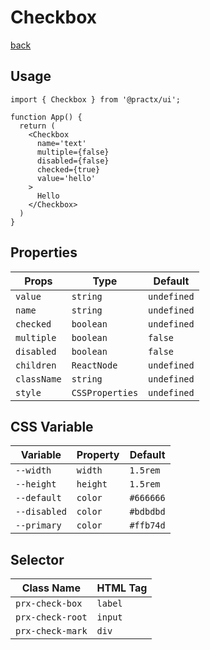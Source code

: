 # Checkbox
[back](./index.md)

## Usage
```tsx
import { Checkbox } from '@practx/ui';

function App() {
  return (
    <Checkbox
      name='text'
      multiple={false}
      disabled={false}
      checked={true}
      value='hello'
    >
      Hello
    </Checkbox>
  )
}
```

## Properties
| Props       | Type            | Default     |
|-------------|-----------------|-------------|
| `value`     | `string`        | `undefined` |
| `name`      | `string`        | `undefined` |
| `checked`   | `boolean`       | `undefined` |
| `multiple`  | `boolean`       | `false`     |
| `disabled`  | `boolean`       | `false`     |
| `children`  | `ReactNode`     | `undefined` |
| `className` | `string`        | `undefined` |
| `style`     | `CSSProperties` | `undefined` |

## CSS Variable
| Variable     | Property | Default    |
|--------------|----------|------------|
| `--width`    | `width`  | `1.5rem`   |
| `--height`   | `height` | `1.5rem`   |
| `--default`  | `color`  | `#666666`  |
| `--disabled` | `color`  | `#bdbdbd`  |
| `--primary`  | `color`  | `#ffb74d`  |

## Selector
| Class Name        | HTML Tag |
|-------------------|----------|
| `prx-check-box`   | `label`  |
| `prx-check-root`  | `input`  |
| `prx-check-mark`  | `div`    |
